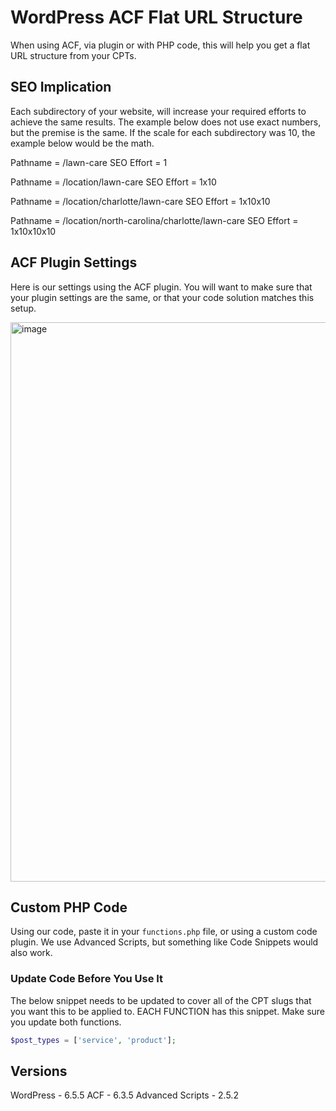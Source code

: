 # WordPress ACF Flat URL Structure

When using ACF, via plugin or with PHP code, this will help you get a flat URL structure from your CPTs.

## SEO Implication

Each subdirectory of your website, will increase your required efforts to achieve the same results. The example below does not use exact numbers, but the premise is the same. If the scale for each subdirectory was 10, the example below would be the math.

Pathname = /lawn-care
SEO Effort = 1

Pathname = /location/lawn-care
SEO Effort = 1x10

Pathname = /location/charlotte/lawn-care
SEO Effort = 1x10x10

Pathname = /location/north-carolina/charlotte/lawn-care
SEO Effort = 1x10x10x10

## ACF Plugin Settings

Here is our settings using the ACF plugin. You will want to make sure that your plugin settings are the same, or that your code solution matches this setup.

<img width="895" alt="image" src="https://github.com/user-attachments/assets/965cc488-0a88-47c6-a5a4-0e272cca7ad1">

## Custom PHP Code

Using our code, paste it in your `functions.php` file, or using a custom code plugin. We use Advanced Scripts, but something like Code Snippets would also work.

### Update Code Before You Use It

The below snippet needs to be updated to cover all of the CPT slugs that you want this to be applied to. EACH FUNCTION has this snippet. Make sure you update both functions.

```php
$post_types = ['service', 'product'];
```

## Versions 

WordPress - 6.5.5
ACF - 6.3.5
Advanced Scripts - 2.5.2
